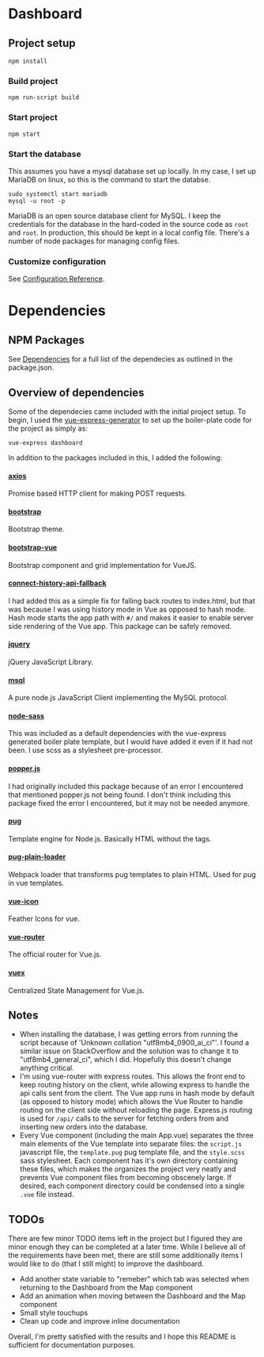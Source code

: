# Dashboard

## Project setup
```
npm install
```

### Build project
```
npm run-script build
```

### Start project
```
npm start
```

### Start the database
This assumes you have a mysql database set up locally. In my case, I set up MariaDB on linux, so this is the command to start the databse.
```
sudo systemctl start mariadb
mysql -u root -p
```
MariaDB is an open source database client for MySQL. I keep the credentials for the database in the hard-coded in the source code as `root` and `root`. In production, this should be kept in a local config file. There's a number of node packages for managing config files.

### Customize configuration
See [Configuration Reference](https://cli.vuejs.org/config/).

# Dependencies

## NPM Packages
See [Dependencies](https://github.com/cpadilla/dashboard/network/dependencies) for a full list of the dependecies as outlined in the package.json.

## Overview of dependencies
Some of the dependecies came included with the initial project setup. To begin, I used the [vue-express-generator](https://www.npmjs.com/package/vuejs-express-generator) to set up the boiler-plate code for the project as simply as:
```
vue-express dashboard
```
In addition to the packages included in this, I added the following:

#### [axios](https://github.com/axios/axios)
Promise based HTTP client for making POST requests.

#### [bootstrap](https://github.com/twbs/bootstrap)
Bootstrap theme.

#### [bootstrap-vue](https://github.com/bootstrap-vue/bootstrap-vue)
Bootstrap component and grid implementation for VueJS.

#### [connect-history-api-fallback](https://github.com/bripkens/connect-history-api-fallback)
I had added this as a simple fix for falling back routes to index.html, but that was because I was using history mode in Vue as opposed to hash mode. Hash mode starts the app path with `#/` and makes it easier to enable server side rendering of the Vue app. This package can be safely removed.

#### [jquery](https://github.com/jquery/jquery)
jQuery JavaScript Library.

#### [msql](https://github.com/mysqljs/mysql)
A pure node.js JavaScript Client implementing the MySQL protocol.

#### [node-sass](https://github.com/sass/node-sass)
This was included as a default dependencies with the vue-express generated boiler plate template, but I would have added it even if it had not been. I use scss as a stylesheet pre-processor.

#### [popper.js](https://github.com/popperjs/popper.js)
I had originally included this package because of an error I encountered that mentioned popper.js not being found. I don't think including this package fixed the error I encountered, but it may not be needed anymore.

#### [pug](https://github.com/pugjs/pug)
Template engine for Node.js. Basically HTML without the tags.

#### [pug-plain-loader](https://github.com/yyx990803/pug-plain-loader)
Webpack loader that transforms pug templates to plain HTML. Used for pug in vue templates.

#### [vue-icon](https://github.com/qinshenxue/vue-icon)
Feather Icons for vue.

#### [vue-router](https://github.com/vuejs/vue-router)
The official router for Vue.js.

#### [vuex](https://github.com/vuejs/vuex)
Centralized State Management for Vue.js. 

## Notes

* When installing the database, I was getting errors from running the script because of 'Unknown collation "utf8mb4_0900_ai_ci"'. I found a similar issue on StackOverflow and the solution was to change it to "utf8mb4_general_ci", which I did. Hopefully this doesn't change anything critical.
* I'm using vue-router with express routes. This allows the front end to keep routing history on the client, while allowing express to handle the api calls sent from the client. The Vue app runs in hash mode by default (as opposed to history mode) which allows the Vue Router to handle routing on the client side without reloading the page. Express.js routing is used for `/api/` calls to the server for fetching orders from and inserting new orders into the database.
* Every Vue component (including the main App.vue) separates the three main elements of the Vue template into separate files: the `script.js` javascript file, the `template.pug` pug template file, and the `style.scss` sass stylesheet. Each component has it's own directory containing these files, which makes the organizes the project very neatly and prevents Vue component files from becoming obscenely large. If desired, each component directory could be condensed into a single `.vue` file instead.


## TODOs

There are few minor TODO items left in the project but I figured they are minor enough they can be completed at a later time. While I believe all of the requirements have been met, there are still some additionally items I would like to do (that I still might) to improve the dashboard.
 
* Add another state variable to "remeber" which tab was selected when returning to the Dashboard from the Map component
* Add an animation when moving between the Dashboard and the Map component
* Small style touchups
* Clean up code and improve inline documentation

Overall, I'm pretty satisfied with the results and I hope this README is sufficient for documentation purposes.

